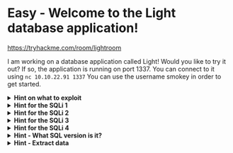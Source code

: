 # **Easy - Welcome to the Light database application!**
https://tryhackme.com/room/lightroom

I am working on a database application called Light! Would you like to try it out?
If so, the application is running on port 1337. You can connect to it using ``nc 10.10.22.91 1337``
You can use the username smokey in order to get started.

<details>
  <summary><strong>Hint on what to exploit</strong></summary>
  
  - SQLi 
</details>

<details>
  <summary><strong>Hint for the SQLi 1</strong></summary>
  
  - Custom filters to overcome, e.g can't use --
</details>

<details>
  <summary><strong>Hint for the SQLi 2</strong></summary>
  
  - can't use -- although can correct syntax for most with using ' as ending
</details>

<details>
  <summary><strong>Hint for the SQLi 3</strong></summary>
  
  - type upper and lower case in combo for filtered commands
</details>

<details>
  <summary><strong>Hint for the SQLi 4</strong></summary>
  
  - Rearch SQL operations that combines the results of two or more SELECT statements into a single result set.
</details>

<details>
  <summary><strong>Hint - What SQL version is it?</strong></summary>
  
  - MySQL: ``SELECT @@version``
  - Postgre: ``SQL SELECT version()``
  - SQLite: ``SELECT sqlite_version()``
  - MSSQL: ``SELECT @@version``
</details>

<details>
  <summary><strong>Hint - Extract data</strong></summary>
  
  - Research how to extract table names
  - Research how to extract the SQL to create that table
  - Research how select data from the columns found within the creation SQL

</details>
